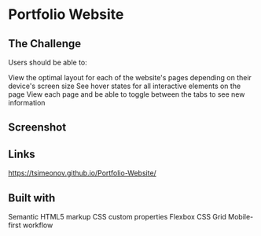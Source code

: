 # Portfolio Website

## The Challenge

Users should be able to:

View the optimal layout for each of the website's pages depending on their device's screen size
See hover states for all interactive elements on the page
View each page and be able to toggle between the tabs to see new information

## Screenshot

## Links

https://tsimeonov.github.io/Portfolio-Website/

## Built with

Semantic HTML5 markup
CSS custom properties
Flexbox
CSS Grid
Mobile-first workflow
